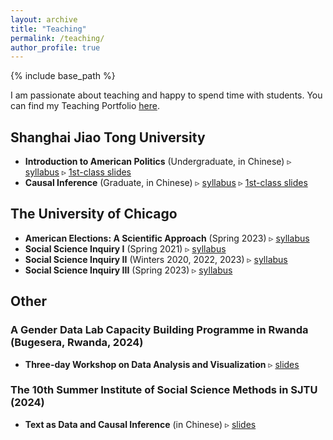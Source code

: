 ```yaml
---
layout: archive
title: "Teaching"
permalink: /teaching/
author_profile: true
---
```


{% include base_path %}

I am passionate about teaching and happy to spend time with students. You can find my Teaching Portfolio [here](/files/TeachingPortfolio_ShuFu.pdf).

## Shanghai Jiao Tong University
- **Introduction to American Politics** (Undergraduate, in Chinese) ▹ [syllabus](/files/美国政府与政治_课程大纲_付舒.pdf) ▹ [1st-class slides](/files/AP_课程导论.pdf)
- **Causal Inference** (Graduate, in Chinese) ▹ [syllabus](/files/因果推断_课程大纲_付舒.pdf) ▹ [1st-class slides](/files/CI_课程导论.pdf)

## The University of Chicago
- **American Elections: A Scientific Approach** (Spring 2023) ▹ [syllabus](/files/AmericanElections_syllabus.pdf)
- **Social Science Inquiry I** (Spring 2021) ▹ [syllabus](/files/SSI_I_syllabus.pdf)
- **Social Science Inquiry II** (Winters 2020, 2022, 2023) ▹ [syllabus](/files/SSI_II_syllabus.pdf)
- **Social Science Inquiry III** (Spring 2023) ▹ [syllabus](/files/SSI_III_syllabus.pdf)

## Other
### A Gender Data Lab Capacity Building Programme in Rwanda (Bugesera, Rwanda, 2024)
- **Three-day Workshop on Data Analysis and Visualization** ▹ [slides](/files/Day1Session1_Outline.pdf)
### The 10th Summer Institute of Social Science Methods in SJTU (2024)
- **Text as Data and Causal Inference** (in Chinese) ▹ [slides](/files/文本分析与因果推断_2024交大方法班.pdf)
